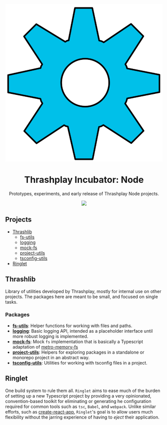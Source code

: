 <p align="center">
  <img alt="Gear Icon" src="./docs/assets/images/gear.svg">
</p>


<h1 align="center">
  Thrashplay Incubator: Node
</h1>

<p align="center">
  Prototypes, experiments, and early release of Thrashplay Node projects.
</p>

<p align="center">
  <a href="https://drone.thrashplay.com/thrashplay/incubator-node"><img src="https://drone.thrashplay.com/api/badges/thrashplay/incubator-node/status.svg" /></a>
</p>

## Projects
- [Thrashlib](#thrashlib)
  - [fs-utils](./projects/thrashlib/fs-utils#readme)
  - [logging](./projects/thrashlib/logging#readme)
  - [mock-fs](./projects/thrashlib/mock-fs#readme)
  - [project-utils](./projects/thrashlib/project-utils#readme)
  - [tsconfig-utils](./projects/thrashlib/tsconfig-utils#readme)
- [Ringlet](#ringlet)

## Thrashlib
Library of utilities developed by Thrashplay, mostly for internal use on other projects. The packages here are meant to be small, and focused on single tasks. 

### Packages

- [**fs-utils**](./projects/thrashlib/fs-utils#readme): Helper functions for working with files and paths.
- [**logging**](./projects/thrashlib/logging#readme): Basic logging API, intended as a placeholder interface until more robust logging is implemented.
- [**mock-fs**](./projects/thrashlib/mock-fs#readme): Mock `fs` implementation that is basically a Typescript adaptation of [metro-memory-fs](https://github.com/facebook/metro/tree/master/packages/metro-memory-fs)
- [**project-utils**](./projects/thrashlib/project-utils#readme): Helpers for exploring packages in a standalone or monorepo project in an abstract way.
- [**tsconfig-utils**](./projects/thrashlib/project-utils#readme): Utilities for working with tsconfig files in a project.

## Ringlet
One build system to rule them all. `Ringlet` aims to ease much of the burden of setting up a new Typescript project by 
providing a very opinionated, convention-based toolkit for eliminating or generating he configuration required for common
tools such as `tsc`, `Babel`, and `webpack`. Unlike similar efforts, such as [create-react-app](https://github.com/facebook/create-react-app), `Ringlet`'s goal is to allow users much flexibility without the jarring experience of having to *eject* their
application.